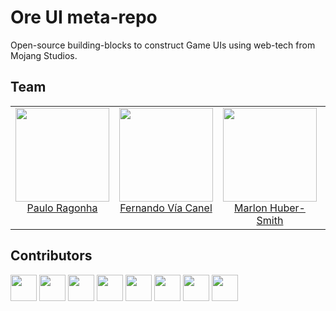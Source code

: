 # Ore UI meta-repo

Open-source building-blocks to construct Game UIs using web-tech from Mojang Studios.

## Team

<table>
  <tbody>
    <tr>
      <td align="center" valign="top">
        <img width="150" height="150" src="https://github.com/pirelenito.png?s=150">
        <br>
        <a href="https://github.com/pirelenito">Paulo Ragonha</a>
      </td>
      <td align="center" valign="top">
        <img width="150" height="150" src="https://github.com/xaviervia.png?s=150">
        <br>
        <a href="https://github.com/xaviervia">Fernando Vía Canel</a>
      </td>
      <td align="center" valign="top">
        <img width="150" height="150" src="https://github.com/marlonicus.png?s=150">
        <br>
        <a href="https://github.com/marlonicus">Marlon Huber-Smith</a>
      </td>
      <td align="center" valign="top">
        <img width="150" height="150" src="https://github.com/prog666.png?s=150">
        <br>
        <a href="https://github.com/prog666">Danila Dergachev</a>
      </td>
     </tr>
  </tbody>
</table>

## Contributors

<a href="https://github.com/pirelenito" target="_blank"><img width="42" height="42" src="https://github.com/pirelenito.png?s=42"></a>
<a href="https://github.com/Warwolt" target="_blank"><img width="42" height="42" src="https://github.com/Warwolt.png?s=42"></a>
<a href="https://github.com/lucaslsf" target="_blank"><img width="42" height="42" src="https://github.com/lucaslsf.png?s=42"></a>
<a href="https://github.com/volgar" target="_blank"><img width="42" height="42" src="https://github.com/volgar.png?s=42"></a>
<a href="https://github.com/SleepyWerewolf" target="_blank"><img width="42" height="42" src="https://github.com/SleepyWerewolf.png?s=42"></a>
<a href="https://github.com/Joslind" target="_blank"><img width="42" height="42" src="https://github.com/Joslind.png?s=42"></a>
<a href="https://github.com/OskarPedersen" target="_blank"><img width="42" height="42" src="https://github.com/OskarPedersen.png?s=42"></a>
<a href="https://github.com/pillimoj" target="_blank"><img width="42" height="42" src="https://github.com/pillimoj.png?s=42"></a>
